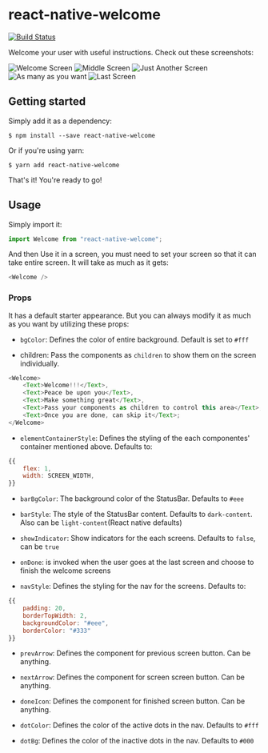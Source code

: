 # react-native-welcome

[![Build Status](https://travis-ci.com/zonayedpca/react-native-welcome.svg?token=LXmMpgxtChnPA2Z3yHVr&branch=master)](https://travis-ci.com/zonayedpca/react-native-welcome)

Welcome your user with useful instructions. Check out these screenshots:

![Welcome Screen](https://user-images.githubusercontent.com/18544717/67630307-7787df00-f8ab-11e9-9eb8-812f668b082d.png) ![Middle Screen](https://user-images.githubusercontent.com/18544717/67630308-7787df00-f8ab-11e9-89ae-f9a9c9c56f61.png) ![Just Another Screen](https://user-images.githubusercontent.com/18544717/67630309-78207580-f8ab-11e9-9574-36f23c38024f.png) ![As many as you want](https://user-images.githubusercontent.com/18544717/67630382-b66a6480-f8ac-11e9-9162-f45116f384fe.png) ![Last Screen](https://user-images.githubusercontent.com/18544717/67630311-78b90c00-f8ab-11e9-9746-f5493e9e7b78.png)

## Getting started

Simply add it as a dependency:

`$ npm install --save react-native-welcome`

Or if you're using yarn:

`$ yarn add react-native-welcome`

That's it! You're ready to go!

## Usage

Simply import it:

```javascript
import Welcome from "react-native-welcome";
```

And then Use it in a screen, you must need to set your screen so that it can take entire screen. It will take as much as it gets:

```javascript
<Welcome />
```

### Props

It has a default starter appearance. But you can always modify it as much as you want by utilizing these props:

- `bgColor`: Defines the color of entire background. Default is set to `#fff`

- children: Pass the components as `children` to show them on the screen individually.

```javascript
<Welcome>
    <Text>Welcome!!!</Text>,
    <Text>Peace be upon you</Text>,
    <Text>Make something great</Text>,
    <Text>Pass your components as children to control this area</Text>,
    <Text>Once you are done, can skip it</Text>;
</Welcome>
```

- `elementContainerStyle`: Defines the styling of the each componentes' container mentioned above. Defaults to:

```javascript
{{
    flex: 1,
    width: SCREEN_WIDTH,
}}
```

- `barBgColor`: The background color of the StatusBar. Defaults to `#eee`

- `barStyle`: The style of the StatusBar content. Defaults to `dark-content`. Also can be `light-content`(React native defaults)

- `showIndicator`: Show indicators for the each screens. Defaults to `false`, can be `true`

- `onDone`: is invoked when the user goes at the last screen and choose to finish the welcome screens

- `navStyle`: Defines the styling for the nav for the screens. Defaults to:

```javascript
{{
    padding: 20,
    borderTopWidth: 2,
    backgroundColor: "#eee",
    borderColor: "#333"
}}
```

- `prevArrow`: Defines the component for previous screen button. Can be anything.

- `nextArrow`: Defines the component for screen screen button. Can be anything.

- `doneIcon`: Defines the component for finished screen button. Can be anything.

- `dotColor`: Defines the color of the active dots in the nav. Defaults to `#fff`

- `dotBg`: Defines the color of the inactive dots in the nav. Defaults to `#000`
